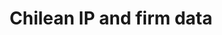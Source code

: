 ---
layout: default
api_or_bulk_downloads: Bulk
citation: Abud, M.J., Fink, C., Hall, B. and Helmers, C., 2013. The use of intellectual
  property in Chile (Vol. 11). WIPO.
cost: None
description: 'These data are a public release from a joint WIPO-INAPI project. '
documentation: https://eml.berkeley.edu//~bhhall/Chile_ipdata/chile_inno_ip.txt
location: https://eml.berkeley.edu//~bhhall/Chile_ipdata.html
record_creation_timestamp: 11/13/2020 17:20:46
shortname: chilean_ip
terms_of_use: not specified
timeframe: 1995-2005
title: Chilean IP and firm data
uuid: e65da1db-6608-4246-98a7-c260dfc28e45
---